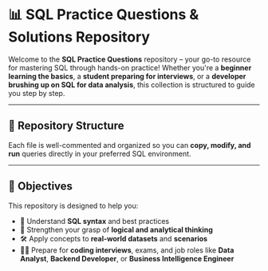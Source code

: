 # 📊 SQL Practice Questions & Solutions Repository

Welcome to the **SQL Practice Questions** repository – your go-to resource for mastering SQL through hands-on practice!
Whether you're a **beginner learning the basics**, a **student preparing for interviews**, or a **developer brushing up on SQL for data analysis**, this collection is structured to guide you step by step.

---

## 📁 Repository Structure

Each file is well-commented and organized so you can **copy, modify, and run** queries directly in your preferred SQL environment.

---

## 🎯 Objectives

This repository is designed to help you:

- 📌 Understand **SQL syntax** and best practices
- 🧠 Strengthen your grasp of **logical and analytical thinking**
- 🛠️ Apply concepts to **real-world datasets** and **scenarios**
- 🧑‍💻 Prepare for **coding interviews**, exams, and job roles like **Data Analyst**, **Backend Developer**, or **Business Intelligence Engineer**
